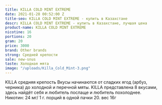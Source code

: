```yaml
---
title: KILLA COLD MINT EXTREME
date: 2021-01-28 00:52:00 Z
title-seo: KILLA COLD MINT EXTREME - купить в Казахстане
descr: KILLA COLD MINT EXTREME - купить в Казахстане, лучшая цена
product-name: KILLA COLD MINT EXTREME
nicotine: 16
portions: 20
gram: 20
price: 3000
brand: Other brands
strong: Средней крепости
sale: new-snus
taste: Холодная мята
image: "/uploads/Killa_Cold_Mint-3.png"
---
```


KILLA  средняя крепость
Вкусы начинаются от сладких ягод (арбуз, черника) до холодной и перечной мяты. 
KILLA представлена 8 вкусами, здесь найдёт себя и любитель послаще и любитель похолоднее.
Никотин: 24 мг/ 1 г. 
порций в одной пачки 20. вес 16г
